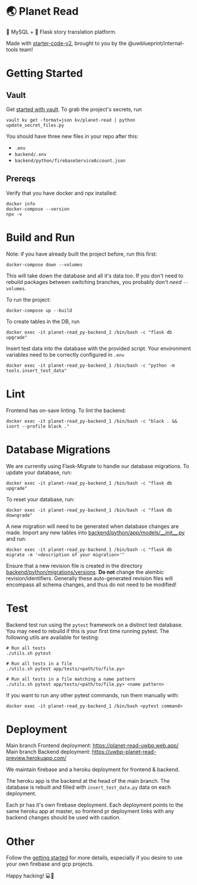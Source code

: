 # 🌏 Planet Read

🐬 MySQL + 🐍 Flask story translation platform.

Made with [starter-code-v2](https://github.com/uwblueprint/starter-code-v2), brought to you by the @uwblueprint/internal-tools team!

# Getting Started

## Vault

Get [started with vault](https://www.notion.so/uwblueprintexecs/Secret-Management-2d5b59ef0987415e93ec951ce05bf03e). To grab the project's secrets, run

```
vault kv get -format=json kv/planet-read | python update_secret_files.py
```

You should have three new files in your repo after this:

- `.env`
- `backend/.env`
- `backend/python/firebaseServiceAccount.json`

## Prereqs

Verify that you have docker and npx installed:

```
docker info
docker-compose --version
npx -v
```

# Build and Run

Note: if you have already built the project before, run this first:

```
docker-compose down --volumes
```

This will take down the database and all it's data too.
If you don't need to rebuild packages between switching branches, you probably don't _need_ `--volumes`.

To run the project:

```
docker-compose up --build
```

To create tables in the DB, run

```
docker exec -it planet-read_py-backend_1 /bin/bash -c "flask db upgrade"
```

Insert test data into the database with the provided script. Your environment variables need to be correctly configured in `.env`

```
docker exec -it planet-read_py-backend_1 /bin/bash -c "python -m tools.insert_test_data"
```

# Lint

Frontend has on-save linting. To lint the backend:

```
docker exec -it planet-read_py-backend_1 /bin/bash -c "black . && isort --profile black ."
```

# Database Migrations

We are currently using Flask-Migrate to handle our database migrations. To update your database, run:

```
docker exec -it planet-read_py-backend_1 /bin/bash -c "flask db upgrade"
```

To reset your database, run:

```
docker exec -it planet-read_py-backend_1 /bin/bash -c "flask db downgrade"
```

A new migration will need to be generated when database changes are made. Import any new tables into [backend/python/app/models/\_\_init\_\_.py](backend/python/app/models/__init__.py) and run:

```
docker exec -it planet-read_py-backend_1 /bin/bash -c "flask db migrate -m '<description of your migration>'"
```

Ensure that a new revision file is created in the directory [backend/python/migrations/versions](backend/python/migrations/versions). **Do not** change the alembic revision/identifiers. Generally these auto-generated revision files will encompass all schema changes, and thus do not need to be modified!

# Test

Backend test run using the `pytest` framework on a distinct test database. You may need to rebuild if this is your first time running pytest. The following utils are available for testing:

```
# Run all tests
./utils.sh pytest

# Run all tests in a file
./utils.sh pytest app/tests/<path/to/file.py>

# Run all tests in a file matching a name pattern
./utils.sh pytest app/tests/<path/to/file.py> <name pattern>
```

If you want to run any other pytest commands, run them manually with:

```
docker exec -it planet-read_py-backend_1 /bin/bash <pytest command>
```

# Deployment

Main branch Frontend deployment: https://planet-read-uwbp.web.app/
Main branch Backend deployment: https://uwbp-planet-read-preview.herokuapp.com/

We maintain firebase and a heroku deployment for frontend & backend.

The heroku app is the backend at the head of the main branch. The database is rebuilt and filled with `insert_test_data.py` data on each deployment.

Each pr has it's own firebase deployment. Each deployment points to the same heroku app at master, so frontend pr deployment links with any backend changes should be used with caution.

# Other

Follow the [getting started](https://uwblueprint.github.io/starter-code-v2/docs/getting-started) for more details, especially if you desire to use your own firebase and gcp projects.

Happy hacking! 💻🚀
